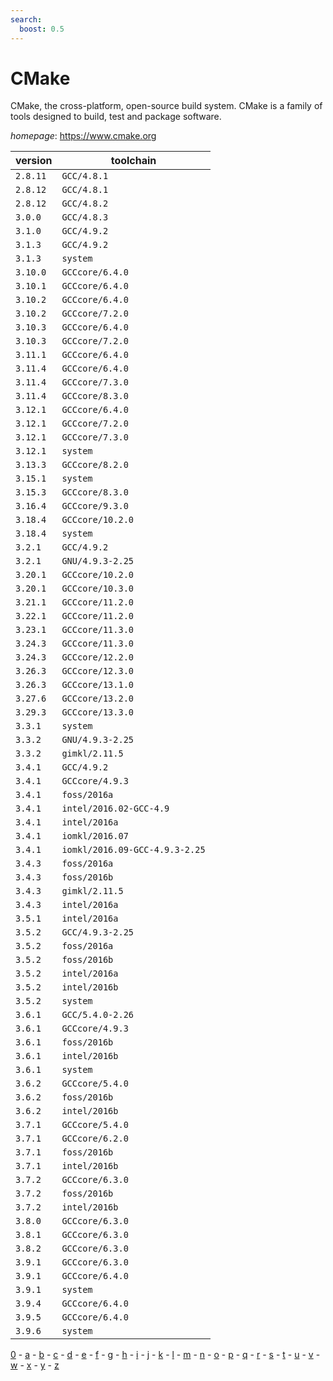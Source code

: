 ```yaml
---
search:
  boost: 0.5
---
```

# CMake

CMake, the cross-platform, open-source build system.  CMake is a family of tools designed to build, test and package software.

*homepage*: <https://www.cmake.org>

version | toolchain
--------|----------
``2.8.11`` | ``GCC/4.8.1``
``2.8.12`` | ``GCC/4.8.1``
``2.8.12`` | ``GCC/4.8.2``
``3.0.0`` | ``GCC/4.8.3``
``3.1.0`` | ``GCC/4.9.2``
``3.1.3`` | ``GCC/4.9.2``
``3.1.3`` | ``system``
``3.10.0`` | ``GCCcore/6.4.0``
``3.10.1`` | ``GCCcore/6.4.0``
``3.10.2`` | ``GCCcore/6.4.0``
``3.10.2`` | ``GCCcore/7.2.0``
``3.10.3`` | ``GCCcore/6.4.0``
``3.10.3`` | ``GCCcore/7.2.0``
``3.11.1`` | ``GCCcore/6.4.0``
``3.11.4`` | ``GCCcore/6.4.0``
``3.11.4`` | ``GCCcore/7.3.0``
``3.11.4`` | ``GCCcore/8.3.0``
``3.12.1`` | ``GCCcore/6.4.0``
``3.12.1`` | ``GCCcore/7.2.0``
``3.12.1`` | ``GCCcore/7.3.0``
``3.12.1`` | ``system``
``3.13.3`` | ``GCCcore/8.2.0``
``3.15.1`` | ``system``
``3.15.3`` | ``GCCcore/8.3.0``
``3.16.4`` | ``GCCcore/9.3.0``
``3.18.4`` | ``GCCcore/10.2.0``
``3.18.4`` | ``system``
``3.2.1`` | ``GCC/4.9.2``
``3.2.1`` | ``GNU/4.9.3-2.25``
``3.20.1`` | ``GCCcore/10.2.0``
``3.20.1`` | ``GCCcore/10.3.0``
``3.21.1`` | ``GCCcore/11.2.0``
``3.22.1`` | ``GCCcore/11.2.0``
``3.23.1`` | ``GCCcore/11.3.0``
``3.24.3`` | ``GCCcore/11.3.0``
``3.24.3`` | ``GCCcore/12.2.0``
``3.26.3`` | ``GCCcore/12.3.0``
``3.26.3`` | ``GCCcore/13.1.0``
``3.27.6`` | ``GCCcore/13.2.0``
``3.29.3`` | ``GCCcore/13.3.0``
``3.3.1`` | ``system``
``3.3.2`` | ``GNU/4.9.3-2.25``
``3.3.2`` | ``gimkl/2.11.5``
``3.4.1`` | ``GCC/4.9.2``
``3.4.1`` | ``GCCcore/4.9.3``
``3.4.1`` | ``foss/2016a``
``3.4.1`` | ``intel/2016.02-GCC-4.9``
``3.4.1`` | ``intel/2016a``
``3.4.1`` | ``iomkl/2016.07``
``3.4.1`` | ``iomkl/2016.09-GCC-4.9.3-2.25``
``3.4.3`` | ``foss/2016a``
``3.4.3`` | ``foss/2016b``
``3.4.3`` | ``gimkl/2.11.5``
``3.4.3`` | ``intel/2016a``
``3.5.1`` | ``intel/2016a``
``3.5.2`` | ``GCC/4.9.3-2.25``
``3.5.2`` | ``foss/2016a``
``3.5.2`` | ``foss/2016b``
``3.5.2`` | ``intel/2016a``
``3.5.2`` | ``intel/2016b``
``3.5.2`` | ``system``
``3.6.1`` | ``GCC/5.4.0-2.26``
``3.6.1`` | ``GCCcore/4.9.3``
``3.6.1`` | ``foss/2016b``
``3.6.1`` | ``intel/2016b``
``3.6.1`` | ``system``
``3.6.2`` | ``GCCcore/5.4.0``
``3.6.2`` | ``foss/2016b``
``3.6.2`` | ``intel/2016b``
``3.7.1`` | ``GCCcore/5.4.0``
``3.7.1`` | ``GCCcore/6.2.0``
``3.7.1`` | ``foss/2016b``
``3.7.1`` | ``intel/2016b``
``3.7.2`` | ``GCCcore/6.3.0``
``3.7.2`` | ``foss/2016b``
``3.7.2`` | ``intel/2016b``
``3.8.0`` | ``GCCcore/6.3.0``
``3.8.1`` | ``GCCcore/6.3.0``
``3.8.2`` | ``GCCcore/6.3.0``
``3.9.1`` | ``GCCcore/6.3.0``
``3.9.1`` | ``GCCcore/6.4.0``
``3.9.1`` | ``system``
``3.9.4`` | ``GCCcore/6.4.0``
``3.9.5`` | ``GCCcore/6.4.0``
``3.9.6`` | ``system``

[0](../0/index.md) - [a](../a/index.md) - [b](../b/index.md) - [c](../c/index.md) - [d](../d/index.md) - [e](../e/index.md) - [f](../f/index.md) - [g](../g/index.md) - [h](../h/index.md) - [i](../i/index.md) - [j](../j/index.md) - [k](../k/index.md) - [l](../l/index.md) - [m](../m/index.md) - [n](../n/index.md) - [o](../o/index.md) - [p](../p/index.md) - [q](../q/index.md) - [r](../r/index.md) - [s](../s/index.md) - [t](../t/index.md) - [u](../u/index.md) - [v](../v/index.md) - [w](../w/index.md) - [x](../x/index.md) - [y](../y/index.md) - [z](../z/index.md)


